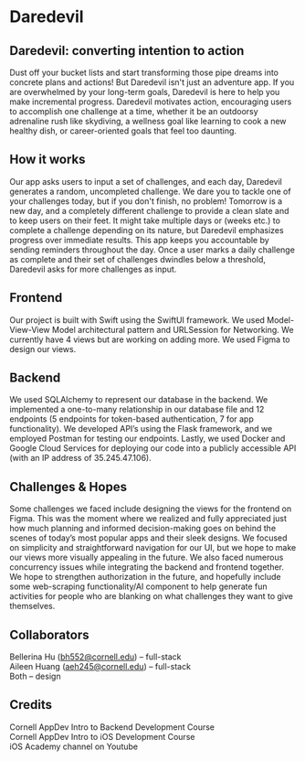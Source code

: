 # Daredevil 

## Daredevil: converting intention to action
Dust off your bucket lists and start transforming those pipe dreams into concrete plans and actions! But Daredevil isn't just an adventure app. If you are overwhelmed by your long-term goals, Daredevil is here to help you make incremental progress. Daredevil motivates action, encouraging users to accomplish one challenge at a time, whether it be an outdoorsy adrenaline rush like skydiving, a wellness goal like learning to cook a new healthy dish, or career-oriented goals that feel too daunting.

## How it works
Our app asks users to input a set of challenges, and each day, Daredevil generates a random, uncompleted challenge. We dare you to tackle one of your challenges today, but if you don't finish, no problem! Tomorrow is a new day, and a completely different challenge to provide a clean slate and to keep users on their feet. It might take multiple days or (weeks etc.) to complete a challenge depending on its nature, but Daredevil emphasizes progress over immediate results. This app keeps you accountable by sending reminders throughout the day. Once a user marks a daily challenge as complete and their set of challenges dwindles below a threshold, Daredevil asks for more challenges as input. 

## Frontend
Our project is built with Swift using the SwiftUI framework. We used Model-View-View Model architectural pattern and URLSession for Networking. We currently have 4 views but are working on adding more. We used Figma to design our views.

## Backend

We used SQLAlchemy to represent our database in the backend. We implemented a one-to-many relationship in our database file and 12 endpoints (5 endpoints for token-based authentication, 7 for app functionality). We developed API’s using the Flask framework, and we employed Postman for testing our endpoints. Lastly, we used Docker and Google Cloud Services for deploying our code into a publicly accessible API (with an IP address of 35.245.47.106). 

## Challenges & Hopes
Some challenges we faced include designing the views for the frontend on Figma. This was the moment where we realized and fully appreciated just how much planning and informed decision-making goes on behind the scenes of today’s most popular apps and their sleek designs. We focused on simplicity and straightforward navigation for our UI, but we hope to make our views more visually appealing in the future. We also faced numerous concurrency issues while integrating the backend and frontend together. We hope to strengthen authorization in the future, and hopefully include some web-scraping functionality/AI component to help generate fun activities for people who are blanking on what challenges they want to give themselves. 

## Collaborators
Bellerina Hu (bh552@cornell.edu) – full-stack   
Aileen Huang (aeh245@cornell.edu) – full-stack   
Both – design

## Credits
Cornell AppDev Intro to Backend Development Course  
Cornell AppDev Intro to iOS Development Course  
iOS Academy channel on Youtube

